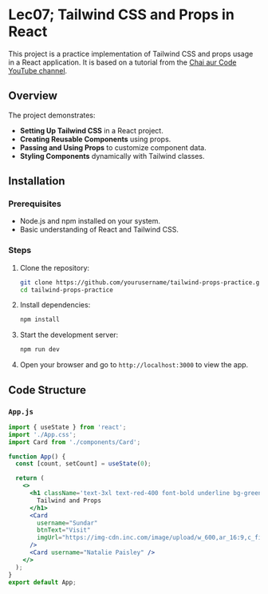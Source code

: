 # Lec07; Tailwind CSS and Props in React

This project is a practice implementation of Tailwind CSS and props usage in a React application. It is based on a tutorial from the [Chai aur Code YouTube channel](https://www.youtube.com/watch?v=bB6707XzCNc&list=PLu71SKxNbfoDqgPchmvIsL4hTnJIrtige&index=7).

## Overview

The project demonstrates:

- **Setting Up Tailwind CSS** in a React project.
- **Creating Reusable Components** using props.
- **Passing and Using Props** to customize component data.
- **Styling Components** dynamically with Tailwind classes.

## Installation

### Prerequisites

- Node.js and npm installed on your system.
- Basic understanding of React and Tailwind CSS.

### Steps

1. Clone the repository:
    ```bash
    git clone https://github.com/yourusername/tailwind-props-practice.git
    cd tailwind-props-practice
    ```

2. Install dependencies:
    ```bash
    npm install
    ```

3. Start the development server:
    ```bash
    npm run dev
    ```

4. Open your browser and go to `http://localhost:3000` to view the app.

## Code Structure

### `App.js`

```jsx
import { useState } from 'react';
import './App.css';
import Card from './components/Card';

function App() {
  const [count, setCount] = useState(0);

  return (
    <>
      <h1 className='text-3xl text-red-400 font-bold underline bg-green-300 rounded-2xl'>
        Tailwind and Props
      </h1>
      <Card
        username="Sundar"
        btnText="Visit"
        imgUrl="https://img-cdn.inc.com/image/upload/w_600,ar_16:9,c_fill,g_auto,q_auto:best/images/panoramic/sundar-pichai-google-inc-1493186230_538103_o987ze.webp"
      />
      <Card username="Natalie Paisley" />
    </>
  );
}
export default App;
```